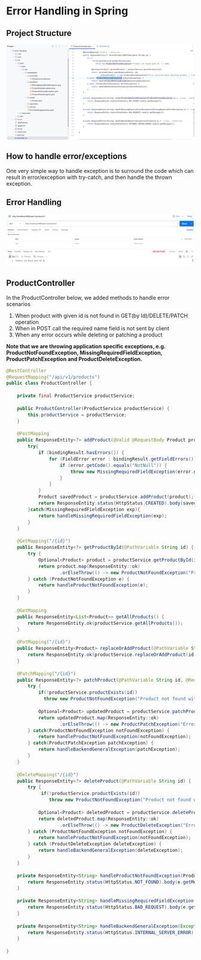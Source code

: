 # Error Handling in Spring

## Project Structure

!["Project Structure"](images/project.png)

## How to handle error/exceptions

One very simple way to handle exception is to surround the code which can result in error/exception with try-catch, and then handle the thrown exception.

## Error Handling

!["Product with id not found"](images/error-1.png)

## ProductController

In the ProductController below, we added methods to handle error scenarios 

1. When product with given id is not found in GET(by Id)/DELETE/PATCH operation
2. When in POST call the required name field is not sent by client
3. When any error occurs while deleting or patching a product 

**Note that we are throwing application specific exceptions, e.g. ProductNotFoundException, MissingRequiredFieldException, ProductPatchException and ProductDeleteException.**

```java
@RestController
@RequestMapping("/api/v1/products")
public class ProductController {

    private final ProductService productService;

    public ProductController(ProductService productService) {
        this.productService = productService;
    }

    @PostMapping
    public ResponseEntity<?> addProduct(@Valid @RequestBody Product product, BindingResult bindingResult) {
        try{
            if (bindingResult.hasErrors()) {
                for (FieldError error : bindingResult.getFieldErrors()) {
                    if (error.getCode().equals("NotNull")) {
                        throw new MissingRequiredFieldException(error.getDefaultMessage());
                    }
                }
            }
            Product savedProduct = productService.addProduct(product);
            return ResponseEntity.status(HttpStatus.CREATED).body(savedProduct);
        }catch(MissingRequiredFieldException exp){
            return handleMissingRequiredFieldException(exp);
        }
    }

    @GetMapping("/{id}")
    public ResponseEntity<?> getProductById(@PathVariable String id) {
        try {
            Optional<Product> product = productService.getProductById(id);
            return product.map(ResponseEntity::ok)
                    .orElseThrow(() -> new ProductNotFoundException("Product not found with ID: " + id));
        } catch (ProductNotFoundException e) {
            return handleProductNotFoundException(e);
        }
    }

    @GetMapping
    public ResponseEntity<List<Product>> getAllProducts() {
        return ResponseEntity.ok(productService.getAllProducts());
    }

    @PutMapping("/{id}")
    public ResponseEntity<Product> replaceOrAddProduct(@PathVariable String id, @RequestBody Product product) {
        return ResponseEntity.ok(productService.replaceOrAddProduct(id, product));
    }

    @PatchMapping("/{id}")
    public ResponseEntity<?> patchProduct(@PathVariable String id, @RequestBody Map<String, Object> updates) {
        try {
            if(!productService.productExists(id))
              throw new ProductNotFoundException("Product not found with ID: " + id);

            Optional<Product> updatedProduct = productService.patchProduct(id, updates);
            return updatedProduct.map(ResponseEntity::ok)
                    .orElseThrow(() -> new ProductPatchException("Error occurred while updating product :" + id));
        } catch(ProductNotFoundException notFoundException) {
            return handleProductNotFoundException(notFoundException);
        } catch(ProductPatchException patchException) {
            return handleBackendGeneralException(patchException);
        }
    }

    @DeleteMapping("/{id}")
    public ResponseEntity<?> deleteProduct(@PathVariable String id) {
        try {
             if(!productService.productExists(id))
                throw new ProductNotFoundException("Product not found with ID: " + id);

            Optional<Product> deletedProduct = productService.deleteProduct(id);
            return deletedProduct.map(ResponseEntity::ok)
                    .orElseThrow(() -> new ProductDeleteException("Error occurred while deleting product :" + id));
        } catch (ProductNotFoundException notFoundException) {
            return handleProductNotFoundException(notFoundException);
        } catch (ProductDeleteException deleteException) {
            return handleBackendGeneralException(deleteException);
        }
    }

    private ResponseEntity<String> handleProductNotFoundException(ProductNotFoundException e) {
        return ResponseEntity.status(HttpStatus.NOT_FOUND).body(e.getMessage());
    }

    private ResponseEntity<String> handleMissingRequiredFieldException(MissingRequiredFieldException e) {
        return ResponseEntity.status(HttpStatus.BAD_REQUEST).body(e.getMessage());
    }

    private ResponseEntity<String> handleBackendGeneralException(Exception e) {
        return ResponseEntity.status(HttpStatus.INTERNAL_SERVER_ERROR).body(e.getMessage());
    }

}
```
